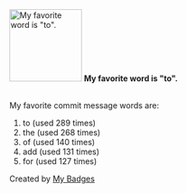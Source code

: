 <img src="https://github.com/my-badges/my-badges/blob/master/src/all-badges/favorite-word/favorite-word.png?raw=true" alt="My favorite word is &quot;to&quot;." title="My favorite word is &quot;to&quot;." width="128">
<strong>My favorite word is &quot;to&quot;.</strong>
<br><br>

My favorite commit message words are:

1. to (used 289 times)
2. the (used 268 times)
3. of (used 140 times)
4. add (used 131 times)
5. for (used 127 times)


Created by <a href="https://github.com/my-badges/my-badges">My Badges</a>